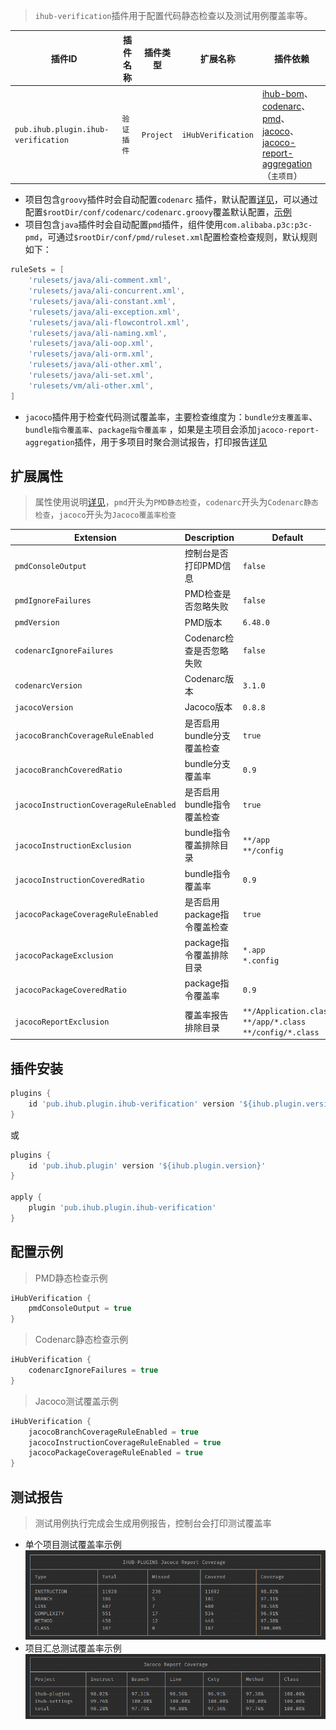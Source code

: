 > `ihub-verification`插件用于配置代码静态检查以及测试用例覆盖率等。

| 插件ID | 插件名称 | 插件类型 | 扩展名称 | 插件依赖                                                                                                                                                                                                                                                                                                                                                           |
|-------|---------|--------|---------|----------------------------------------------------------------------------------------------------------------------------------------------------------------------------------------------------------------------------------------------------------------------------------------------------------------------------------------------------------------|
| `pub.ihub.plugin.ihub-verification` | `验证插件` | `Project` | `iHubVerification` | [ihub-bom](iHubBom)、[codenarc](https://docs.gradle.org/current/userguide/codenarc_plugin.html)、[pmd](https://docs.gradle.org/current/userguide/pmd_plugin.html)、[jacoco](https://docs.gradle.org/current/userguide/jacoco_plugin.html)、<br>[jacoco-report-aggregation](https://docs.gradle.org/current/userguide/jacoco_report_aggregation_plugin.html)（`主项目`） |

- 项目包含`groovy`插件时会自动配置`codenarc`
  插件，默认配置[详见](https://github.com/ihub-pub/plugins/blob/main/ihub-plugins/src/main/resources/META-INF/codenarc.groovy)，可以通过配置`$rootDir/conf/codenarc/codenarc.groovy`覆盖默认配置，[示例](https://github.com/ihub-pub/plugins/tree/main/samples/sample-groovy)
- 项目包含`java`插件时会自动配置`pmd`插件，组件使用`com.alibaba.p3c:p3c-pmd`，可通过`$rootDir/conf/pmd/ruleset.xml`配置检查检查规则，默认规则如下：
```groovy
ruleSets = [
    'rulesets/java/ali-comment.xml',
    'rulesets/java/ali-concurrent.xml',
    'rulesets/java/ali-constant.xml',
    'rulesets/java/ali-exception.xml',
    'rulesets/java/ali-flowcontrol.xml',
    'rulesets/java/ali-naming.xml',
    'rulesets/java/ali-oop.xml',
    'rulesets/java/ali-orm.xml',
    'rulesets/java/ali-other.xml',
    'rulesets/java/ali-set.xml',
    'rulesets/vm/ali-other.xml',
]
```
- `jacoco`插件用于检查代码测试覆盖率，主要检查维度为：`bundle分支覆盖率`、`bundle指令覆盖率`、`package指令覆盖率`
  ，如果是主项目会添加`jacoco-report-aggregation`插件，用于多项目时聚合测试报告，打印报告[详见](iHubVerification?id=测试报告)

## 扩展属性

> 属性使用说明[详见](/explanation?id=属性配置说明)，`pmd`开头为`PMD静态检查`，`codenarc`开头为`Codenarc静态检查`，`jacoco`开头为`Jacoco覆盖率检查`

| Extension | Description | Default | Ext | Prj | Sys | Env |
| --------- | ----------- | ------- | --- | ------- | ------ | --- |
| `pmdConsoleOutput` | 控制台是否打印PMD信息 | `false` | ✔ | ✔ | ❌ | ❌ |
| `pmdIgnoreFailures` | PMD检查是否忽略失败 | `false` | ✔ | ✔ | ✔ | ❌ |
| `pmdVersion` | PMD版本 | `6.48.0` | ✔ | ✔ | ❌ | ❌ |
| `codenarcIgnoreFailures` | Codenarc检查是否忽略失败 | `false` | ✔ | ✔ | ✔ | ❌ |
| `codenarcVersion` | Codenarc版本 | `3.1.0` | ✔ | ✔ | ❌ | ❌ |
| `jacocoVersion` | Jacoco版本 | `0.8.8` | ✔ | ✔ | ❌ | ❌ |
| `jacocoBranchCoverageRuleEnabled` | 是否启用bundle分支覆盖检查 | `true` | ✔ | ✔ | ✔ | ❌ |
| `jacocoBranchCoveredRatio` | bundle分支覆盖率 | `0.9` | ✔ | ✔ | ✔ | ❌ |
| `jacocoInstructionCoverageRuleEnabled` | 是否启用bundle指令覆盖检查 | `true` | ✔ | ✔ | ✔ | ❌ |
| `jacocoInstructionExclusion` | bundle指令覆盖排除目录 | `**/app`<br>`**/config` | ✔ | ✔ | ❌ | ❌ |
| `jacocoInstructionCoveredRatio` | bundle指令覆盖率 | `0.9` | ✔ | ✔ | ✔ | ❌ |
| `jacocoPackageCoverageRuleEnabled` | 是否启用package指令覆盖检查 | `true` | ✔ | ✔ | ✔ | ❌ |
| `jacocoPackageExclusion` | package指令覆盖排除目录 | `*.app`<br>`*.config` | ✔ | ✔ | ❌ | ❌ |
| `jacocoPackageCoveredRatio` | package指令覆盖率 | `0.9` | ✔ | ✔ | ✔ | ❌ |
| `jacocoReportExclusion` | 覆盖率报告排除目录 | `**/Application.class`<br>`**/app/*.class`<br>`**/config/*.class` | ✔ | ✔ | ❌ | ❌ |

## 插件安装

```groovy
plugins {
    id 'pub.ihub.plugin.ihub-verification' version '${ihub.plugin.version}'
}
```

或

```groovy
plugins {
    id 'pub.ihub.plugin' version '${ihub.plugin.version}'
}

apply {
    plugin 'pub.ihub.plugin.ihub-verification'
}
```

## 配置示例

> PMD静态检查示例

```groovy
iHubVerification {
    pmdConsoleOutput = true
}
```

> Codenarc静态检查示例

```groovy
iHubVerification {
    codenarcIgnoreFailures = true
}
```

> Jacoco测试覆盖示例

```groovy
iHubVerification {
    jacocoBranchCoverageRuleEnabled = true
    jacocoInstructionCoverageRuleEnabled = true
    jacocoPackageCoverageRuleEnabled = true
}
```

## 测试报告

> 测试用例执行完成会生成用例报告，控制台会打印测试覆盖率

- 单个项目测试覆盖率示例
![](img/printJacocoReportCoverage.png)
- 项目汇总测试覆盖率示例
![](img/printFinishedJacocoReportCoverage.png)